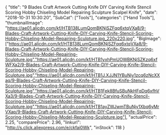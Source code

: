 {
	"title": "9 Blades Craft Artwork Cutting Knife DIY Carving Knife Stencil Scoring Hobby Chiseling Model Repairing Sculpture Scalpel Knife",
	"date": "2018-10-31 10:30:20",
	"SubCat": ["Tools"],
	"categories": ["Hand Tools"],
	"thumbnailImage": "https://ae01.alicdn.com/kf/HTB138LumQomBKNjSZFqq6xtqVXa8/9-Blades-Craft-Artwork-Cutting-Knife-DIY-Carving-Knife-Stencil-Scoring-Hobby-Chiseling-Model-Repairing-Sculpture.jpg_220x220.jpg",
	"BigImage": ["https://ae01.alicdn.com/kf/HTB138LumQomBKNjSZFqq6xtqVXa8/9-Blades-Craft-Artwork-Cutting-Knife-DIY-Carving-Knife-Stencil-Scoring-Hobby-Chiseling-Model-Repairing-Sculpture.jpg","https://ae01.alicdn.com/kf/HTB1yxhPmUOWBKNjSZKzq6xfWFXa2/9-Blades-Craft-Artwork-Cutting-Knife-DIY-Carving-Knife-Stencil-Scoring-Hobby-Chiseling-Model-Repairing-Sculpture.jpg","https://ae01.alicdn.com/kf/HTB1J.XJJN1YBuNjy1zcq6zNcXXaq/9-Blades-Craft-Artwork-Cutting-Knife-DIY-Carving-Knife-Stencil-Scoring-Hobby-Chiseling-Model-Repairing-Sculpture.jpg","https://ae01.alicdn.com/kf/HTB1Fek8BfuSBuNkHFqDq6xfhVXa3/9-Blades-Craft-Artwork-Cutting-Knife-DIY-Carving-Knife-Stencil-Scoring-Hobby-Chiseling-Model-Repairing-Sculpture.jpg","https://ae01.alicdn.com/kf/HTB1ayZWJwmTBuNjy1Xbq6yMrVXap/9-Blades-Craft-Artwork-Cutting-Knife-DIY-Carving-Knife-Stencil-Scoring-Hobby-Chiseling-Model-Repairing-Sculpture.jpg"],
	"actualPrice": 2.25,
	"comparePrice": 2.96,
	"linkurl": "http://s.click.aliexpress.com/e/ckfai0Wk",
	"inStock": 118
}
